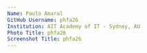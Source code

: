 ```yaml
---
Name: Paulo Amaral
GitHub Username: phfa26
Institution: AIT Academy of IT - Sydney, AU
Photo Title: phfa26
Screenshot Title: phfa26
---
```

